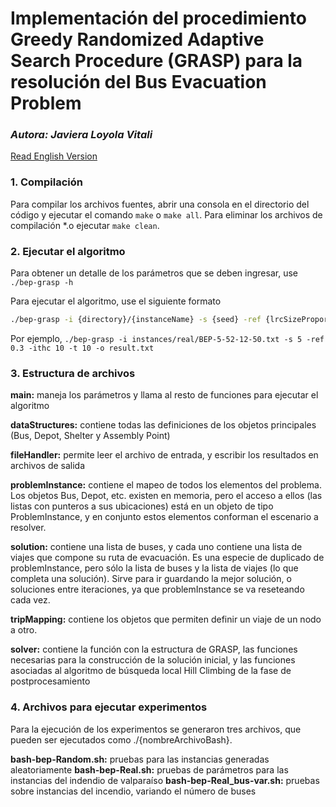 # Implementación del procedimiento Greedy Randomized Adaptive Search Procedure (GRASP) para la resolución del Bus Evacuation Problem
### *Autora: Javiera Loyola Vitali*
[Read English Version](./README.md)

### 1. Compilación

Para compilar los archivos fuentes, abrir una consola en el directorio del código y ejecutar el comando `make` o `make all`. Para eliminar los archivos de compilación *.o ejecutar `make clean`.


### 2. Ejecutar el algoritmo

Para obtener un detalle de los parámetros que se deben ingresar, use `./bep-grasp -h`

Para ejecutar el algoritmo, use el siguiente formato 

```bash
./bep-grasp -i {directory}/{instanceName} -s {seed} -ref {lrcSizeProportion} -ithc {maxIterationsHC} -t {timeLimit} -o {outputFilename}
```

Por ejemplo, `./bep-grasp -i instances/real/BEP-5-52-12-50.txt -s 5 -ref 0.3 -ithc 10 -t 10 -o result.txt`


### 3. Estructura de archivos

**main:** maneja los parámetros y llama al resto de funciones para ejecutar el algoritmo

**dataStructures:** contiene todas las definiciones de los objetos principales (Bus, Depot, Shelter y Assembly Point) 

**fileHandler:** permite leer el archivo de entrada, y escribir los resultados en archivos de salida

**problemInstance:** contiene el mapeo de todos los elementos del problema. Los objetos Bus, Depot, etc. existen en memoria, pero el acceso a ellos (las listas con punteros a sus ubicaciones) está en un objeto de tipo ProblemInstance, y en conjunto estos elementos conforman el escenario a resolver.

**solution:** contiene una lista de buses, y cada uno contiene una lista de viajes que compone su ruta de evacuación. Es una especie de duplicado de problemInstance, pero sólo la lista de buses y la lista de viajes (lo que completa una solución). Sirve para ir guardando la mejor solución, o soluciones entre iteraciones, ya que problemInstance se va reseteando cada vez.

**tripMapping:** contiene los objetos que permiten definir un viaje de un nodo a otro.

**solver:** contiene la función con la estructura de GRASP, las funciones necesarias para la construcción de la solución inicial, y las funciones asociadas al algoritmo de búsqueda local Hill Climbing de la fase de postprocesamiento


### 4. Archivos para ejecutar experimentos

Para la ejecución de los experimentos se generaron tres archivos, que pueden ser ejecutados como ./{nombreArchivoBash}.

**bash-bep-Random.sh:** pruebas para las instancias generadas aleatoriamente
**bash-bep-Real.sh:** pruebas de parámetros para las instancias del indendio de valparaíso
**bash-bep-Real_bus-var.sh:** pruebas sobre instancias del incendio, variando el número de buses
